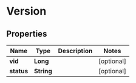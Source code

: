 

# Version


## Properties

| Name | Type | Description | Notes |
|------------ | ------------- | ------------- | -------------|
|**vid** | **Long** |  |  [optional] |
|**status** | **String** |  |  [optional] |



